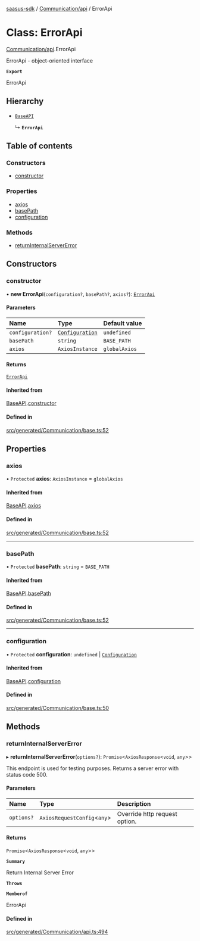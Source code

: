 [saasus-sdk](../README.md) / [Communication/api](../modules/Communication_api.md) / ErrorApi

# Class: ErrorApi

[Communication/api](../modules/Communication_api.md).ErrorApi

ErrorApi - object-oriented interface

**`Export`**

ErrorApi

## Hierarchy

- [`BaseAPI`](Communication_base.BaseAPI.md)

  ↳ **`ErrorApi`**

## Table of contents

### Constructors

- [constructor](Communication_api.ErrorApi.md#constructor)

### Properties

- [axios](Communication_api.ErrorApi.md#axios)
- [basePath](Communication_api.ErrorApi.md#basepath)
- [configuration](Communication_api.ErrorApi.md#configuration)

### Methods

- [returnInternalServerError](Communication_api.ErrorApi.md#returninternalservererror)

## Constructors

### constructor

• **new ErrorApi**(`configuration?`, `basePath?`, `axios?`): [`ErrorApi`](Communication_api.ErrorApi.md)

#### Parameters

| Name | Type | Default value |
| :------ | :------ | :------ |
| `configuration?` | [`Configuration`](Communication_configuration.Configuration.md) | `undefined` |
| `basePath` | `string` | `BASE_PATH` |
| `axios` | `AxiosInstance` | `globalAxios` |

#### Returns

[`ErrorApi`](Communication_api.ErrorApi.md)

#### Inherited from

[BaseAPI](Communication_base.BaseAPI.md).[constructor](Communication_base.BaseAPI.md#constructor)

#### Defined in

[src/generated/Communication/base.ts:52](https://github.com/saasus-platform/saasus-sdk-javascript/blob/997c544/src/generated/Communication/base.ts#L52)

## Properties

### axios

• `Protected` **axios**: `AxiosInstance` = `globalAxios`

#### Inherited from

[BaseAPI](Communication_base.BaseAPI.md).[axios](Communication_base.BaseAPI.md#axios)

#### Defined in

[src/generated/Communication/base.ts:52](https://github.com/saasus-platform/saasus-sdk-javascript/blob/997c544/src/generated/Communication/base.ts#L52)

___

### basePath

• `Protected` **basePath**: `string` = `BASE_PATH`

#### Inherited from

[BaseAPI](Communication_base.BaseAPI.md).[basePath](Communication_base.BaseAPI.md#basepath)

#### Defined in

[src/generated/Communication/base.ts:52](https://github.com/saasus-platform/saasus-sdk-javascript/blob/997c544/src/generated/Communication/base.ts#L52)

___

### configuration

• `Protected` **configuration**: `undefined` \| [`Configuration`](Communication_configuration.Configuration.md)

#### Inherited from

[BaseAPI](Communication_base.BaseAPI.md).[configuration](Communication_base.BaseAPI.md#configuration)

#### Defined in

[src/generated/Communication/base.ts:50](https://github.com/saasus-platform/saasus-sdk-javascript/blob/997c544/src/generated/Communication/base.ts#L50)

## Methods

### returnInternalServerError

▸ **returnInternalServerError**(`options?`): `Promise`\<`AxiosResponse`\<`void`, `any`\>\>

This endpoint is used for testing purposes. Returns a server error with status code 500.

#### Parameters

| Name | Type | Description |
| :------ | :------ | :------ |
| `options?` | `AxiosRequestConfig`\<`any`\> | Override http request option. |

#### Returns

`Promise`\<`AxiosResponse`\<`void`, `any`\>\>

**`Summary`**

Return Internal Server Error

**`Throws`**

**`Memberof`**

ErrorApi

#### Defined in

[src/generated/Communication/api.ts:494](https://github.com/saasus-platform/saasus-sdk-javascript/blob/997c544/src/generated/Communication/api.ts#L494)

